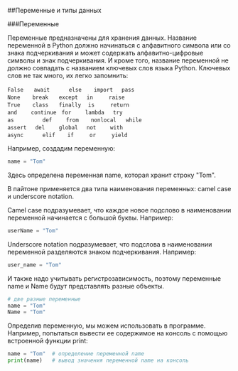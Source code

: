 ##Переменные и типы данных

###Переменные

Переменные предназначены для хранения данных.
Название переменной в Python должно начинаться
с алфавитного символа или со знака подчеркивания
и может содержать алфавитно-цифровые символы и знак подчеркивания.
И кроме того, название переменной не должно совпадать с названием 
ключевых слов языка Python. Ключевых слов не так много, их легко запомнить:

<div class="container"><div class="line number1 index0 alt2"><code class="py color1">False</code>&nbsp;&nbsp;&nbsp;&nbsp;&nbsp; <code class="py plain">await&nbsp;&nbsp;&nbsp;&nbsp;&nbsp; </code><code class="py keyword">else</code>&nbsp;&nbsp;&nbsp;&nbsp;&nbsp;&nbsp; <code class="py keyword">import</code>&nbsp;&nbsp;&nbsp;&nbsp; <code class="py keyword">pass</code></div><div class="line number2 index1 alt1"><code class="py color1">None</code>&nbsp;&nbsp;&nbsp;&nbsp;&nbsp;&nbsp; <code class="py keyword">break</code>&nbsp;&nbsp;&nbsp;&nbsp;&nbsp; <code class="py keyword">except</code>&nbsp;&nbsp;&nbsp;&nbsp; <code class="py keyword">in</code>&nbsp;&nbsp;&nbsp;&nbsp;&nbsp;&nbsp;&nbsp;&nbsp; <code class="py keyword">raise</code></div><div class="line number3 index2 alt2"><code class="py color1">True</code>&nbsp;&nbsp;&nbsp;&nbsp;&nbsp;&nbsp; <code class="py keyword">class</code>&nbsp;&nbsp;&nbsp;&nbsp;&nbsp; <code class="py keyword">finally</code>&nbsp;&nbsp;&nbsp; <code class="py keyword">is</code>&nbsp;&nbsp;&nbsp;&nbsp;&nbsp;&nbsp;&nbsp;&nbsp; <code class="py keyword">return</code></div><div class="line number4 index3 alt1"><code class="py keyword">and</code>&nbsp;&nbsp;&nbsp;&nbsp;&nbsp;&nbsp;&nbsp; <code class="py keyword">continue</code>&nbsp;&nbsp; <code class="py keyword">for</code>&nbsp;&nbsp;&nbsp;&nbsp;&nbsp;&nbsp;&nbsp; <code class="py keyword">lambda</code>&nbsp;&nbsp;&nbsp;&nbsp; <code class="py keyword">try</code></div><div class="line number5 index4 alt2"><code class="py plain">as&nbsp;&nbsp;&nbsp;&nbsp;&nbsp;&nbsp;&nbsp;&nbsp; </code><code class="py keyword">def</code>&nbsp;&nbsp;&nbsp;&nbsp;&nbsp;&nbsp;&nbsp; <code class="py keyword">from</code>&nbsp;&nbsp;&nbsp;&nbsp;&nbsp;&nbsp; <code class="py plain">nonlocal&nbsp;&nbsp; </code><code class="py keyword">while</code></div><div class="line number6 index5 alt1"><code class="py keyword">assert</code>&nbsp;&nbsp;&nbsp;&nbsp; <code class="py keyword">del</code>&nbsp;&nbsp;&nbsp;&nbsp;&nbsp;&nbsp;&nbsp; <code class="py keyword">global</code>&nbsp;&nbsp;&nbsp;&nbsp; <code class="py keyword">not</code>&nbsp;&nbsp;&nbsp;&nbsp;&nbsp;&nbsp;&nbsp; <code class="py plain">with</code></div><div class="line number7 index6 alt2"><code class="py plain">async&nbsp;&nbsp;&nbsp;&nbsp;&nbsp; </code><code class="py keyword">elif</code>&nbsp;&nbsp;&nbsp;&nbsp;&nbsp;&nbsp; <code class="py keyword">if</code>&nbsp;&nbsp;&nbsp;&nbsp;&nbsp;&nbsp;&nbsp;&nbsp; <code class="py keyword">or</code>&nbsp;&nbsp;&nbsp;&nbsp;&nbsp;&nbsp;&nbsp;&nbsp; <code class="py keyword">yield</code></div></div>

Например, создадим переменную:

```python
name = "Tom"
```

Здесь определена переменная name, которая хранит строку "Tom".

В пайтоне применяется два типа наименования переменных: camel case и underscore notation.

Camel case подразумевает, что каждое новое подслово в наименовании переменной начинается с большой буквы. Например:

```python
userName = "Tom"
```
Underscore notation подразумевает, что подслова в наименовании переменной разделяются знаком подчеркивания. Например:

```python
user_name = "Tom"
```

И также надо учитывать регистрозависимость, поэтому переменные name и Name будут представлять разные объекты.

```python
# две разные переменные
name = "Tom"
Name = "Tom"
```

Определив переменную, мы можем использовать в программе. Например, попытаться вывести ее содержимое на консоль с помощью встроенной функции print:

```python
name = "Tom"  # определение переменной name
print(name)   # вывод значения переменной name на консоль
```
